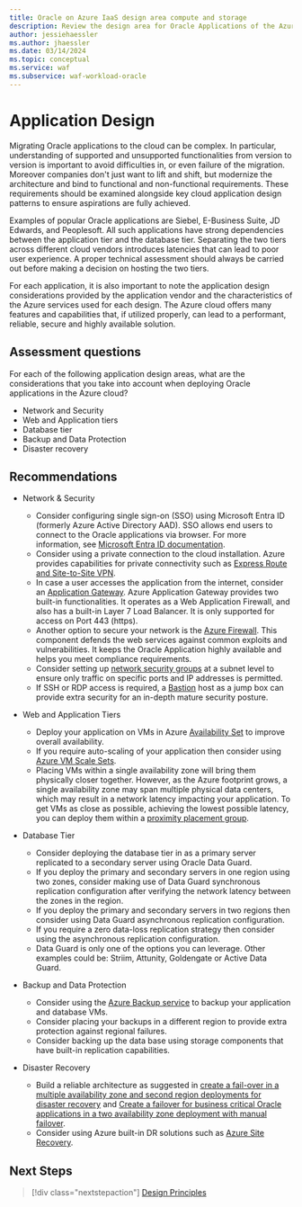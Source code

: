 ```yaml
---
title: Oracle on Azure IaaS design area compute and storage
description: Review the design area for Oracle Applications of the Azure Well-Architected Framework. See how to apply these principles to Oracle on Azure IaaS workloads.
author: jessiehaessler
ms.author: jhaessler
ms.date: 03/14/2024
ms.topic: conceptual
ms.service: waf
ms.subservice: waf-workload-oracle
---
```


# Application Design

Migrating Oracle applications to the cloud can be complex. In particular, understanding of supported and unsupported functionalities from version to version is important to avoid difficulties in, or even failure of the migration.  Moreover companies don't just want to lift and shift, but modernize the architecture and bind to functional and non-functional requirements. These requirements should be examined alongside key cloud application design patterns to ensure aspirations are fully achieved.

Examples of popular Oracle applications are Siebel, E-Business Suite, JD Edwards, and Peoplesoft. All such applications have strong dependencies between the application tier and the database tier. Separating the two tiers across different cloud vendors introduces latencies that can lead to poor user experience. A proper technical assessment should always be carried out before making a decision on hosting the two tiers. 

For each application, it is also important to note the application design considerations provided by the application vendor and the characteristics of the Azure services used for each design. The Azure cloud offers many features and capabilities that, if utilized properly, can lead to a performant, reliable, secure and highly available solution.

## Assessment questions
For each of the following application design areas, what are the considerations that you take into account when deploying Oracle applications in the Azure cloud? 

- Network and Security
- Web and Application tiers
- Database tier
- Backup and Data Protection
- Disaster recovery

## Recommendations

- Network & Security 
   - Consider configuring single sign-on (SSO) using Microsoft Entra ID (formerly Azure Active Directory AAD). SSO allows end users to connect to the Oracle applications via browser. For more information, see [Microsoft Entra ID documentation](/azure/active-directory/manage-apps/add-application-portal-setup-sso).
   - Consider using a private connection to the cloud installation. Azure provides capabilities for private connectivity such as [Express Route and Site-to-Site VPN](/azure/expressroute/expressroute-connect-azure-to-public-cloud).
   - In case a user accesses the application from the internet, consider an [Application Gateway](/azure/application-gateway/overview). Azure Application Gateway provides two built-in functionalities. It operates as a Web Application Firewall, and also has a built-in Layer 7 Load Balancer. It is only supported for access on Port 443 (https).
   - Another option to secure your network is the [Azure Firewall](/azure/firewall/overview). This component defends the web services against common exploits and vulnerabilities. It keeps the Oracle Application highly available and helps you meet compliance requirements.
   - Consider setting up [network security groups](/azure/virtual-network/network-security-groups-overview) at a subnet level to ensure only traffic on specific ports and IP addresses is permitted.
   - If SSH or RDP access is required, a [Bastion](/azure/bastion/bastion-overview) host as a jump box can provide extra security for an in-depth mature security posture.

- Web and Application Tiers
   - Deploy your application on VMs in Azure [Availability Set](/azure/virtual-machines/availability-set-overview) to improve overall availability.
   - If you require auto-scaling of your application then consider using [Azure VM Scale Sets](/azure/virtual-machine-scale-sets/overview).
   - Placing VMs within a single availability zone will bring them physically closer together. However, as the Azure footprint grows, a single availability zone may span multiple physical data centers, which may result in a network latency impacting your application. To get VMs as close as possible, achieving the lowest possible latency, you can deploy them within a [proximity placement group](/azure/virtual-machine-scale-sets/proximity-placement-groups).

- Database Tier 
   - Consider deploying the database tier in as a primary server replicated to a secondary server using Oracle Data Guard. 
   - If you deploy the primary and secondary servers in one region using two zones, consider making use of Data Guard synchronous replication configuration after verifying the network latency between the zones in the region.
   - If you deploy the primary and secondary servers in two regions then consider using Data Guard asynchronous replication configuration.
   - If you require a zero data-loss replication strategy then consider using the asynchronous replication configuration.
   - Data Guard is only one of the options you can leverage. Other examples could be: Striim, Attunity, Goldengate or Active Data Guard.

- Backup and Data Protection
   - Consider using the [Azure Backup service](/azure/backup/backup-azure-vms-introduction) to backup your application and database VMs.
   - Consider placing your backups in a different region to provide extra protection against regional failures.
   - Consider backing up the data base using storage components that have built-in replication capabilities.

- Disaster Recovery 
   - Build a reliable architecture as suggested in [create a fail-over in a multiple availability zone and second region deployments for disaster recovery](/azure/well-architected/oracle-iaas/reliability#create-a-fail-over-in-a-multiple-availability-zone-and-second-region-deployments-for-disaster-recovery) and [Create a failover for business critical Oracle applications in a two availability zone deployment with manual failover](/azure/well-architected/oracle-iaas/reliability#create-a-failover-for-business-critical-oracle-applications-in-a-two-availability-zone-deployment-with-manual-failover).
   - Consider using Azure built-in DR solutions such as [Azure Site Recovery](/azure/site-recovery/site-recovery-overview).


## Next Steps

> [!div class="nextstepaction"]
> [Design Principles](./design-principles.md) 
